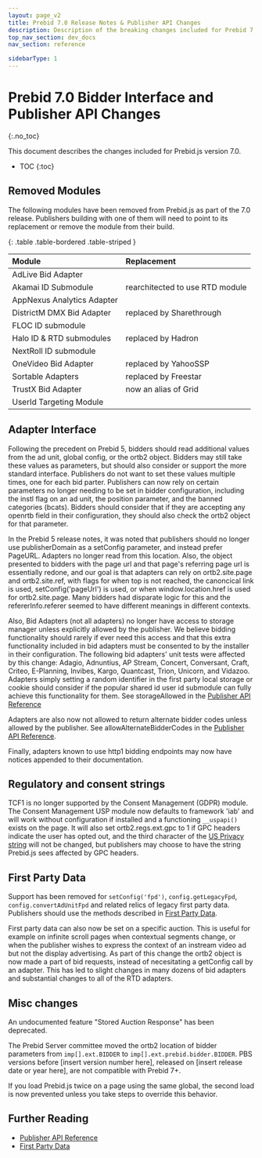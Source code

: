 ```yaml
---
layout: page_v2
title: Prebid 7.0 Release Notes & Publisher API Changes
description: Description of the breaking changes included for Prebid 7.0
top_nav_section: dev_docs
nav_section: reference

sidebarType: 1
---
```




# Prebid 7.0 Bidder Interface and Publisher API Changes
{:.no_toc}

This document describes the changes included for Prebid.js version 7.0.

* TOC
{:toc}

## Removed Modules

The following modules have been removed from Prebid.js as part of the 7.0 release. Publishers building with one of them will need to point to its replacement or remove the module from their build. 



{: .table .table-bordered .table-striped }

| Module      | Replacement |
|:-----------------------------------------|:---------------------------------------------------------------------------------------------------------------------------------------------------------------------------------------------------------------------------------------------------------------------------|
| AdLive Bid Adapter
| Akamai ID Submodule | rearchitected to use RTD module
| AppNexus Analytics Adapter
| DistrictM DMX Bid Adapter | replaced by Sharethrough
| FLOC ID submodule
| Halo ID & RTD submodules | replaced by Hadron
| NextRoll ID submodule
| OneVideo Bid Adapter | replaced by YahooSSP
| Sortable Adapters | replaced by Freestar
| TrustX Bid Adapter | now an alias of Grid
| UserId Targeting Module

## Adapter Interface

Following the precedent on Prebid 5, bidders should read additional values from the ad unit, global config, or the ortb2 object. Bidders may still take these values as parameters, but should also consider or support the more standard interface. Publishers do not want to set these values multiple times, one for each bid parter. Publishers can now rely on certain parameters no longer needing to be set in bidder configuration, including the instl flag on an ad unit, the position parameter, and the banned categories (bcats). Bidders should consider that if they are accepting any openrtb field in their configuration, they should also check the ortb2 object for that parameter. 

In the Prebid 5 release notes, it was noted that publishers should no longer use publisherDomain as a setConfig parameter, and instead prefer PageURL. Adapters no longer read from this location. Also, the object presented to bidders with the page url and that page's referring page url is essentially redone, and our goal is that adapters can rely on ortb2.site.page and ortb2.site.ref, with flags for when top is not reached, the canoncical link is used, setConfig('pageUrl') is used, or when window.location.href is used for ortb2.site.page. Many bidders had disparate logic for this and the refererInfo.referer seemed to have different meanings in different contexts.

Also, Bid Adapters (not all adapters) no longer have access to storage manager unless explicitly allowed by the publisher. We believe bidding functionality should rarely if ever need this access and that this extra functionality included in bid adapters must be consented to by the installer in their configuration. The following bid adapters' unit tests were affected by this change: Adagio, Adnuntius, AP Stream, Concert, Conversant, Craft, Criteo, E-Planning, Invibes, Kargo, Quantcast, Trion, Unicorn, and Vidazoo. Adapters simply setting a random identifier in the first party local storage or cookie should consider if the popular shared id user id submodule can fully achieve this functionality for them. See storageAllowed in the [Publisher API Reference]({{site.baseurl}}/dev-docs/publisher-api-reference.html) 

Adapters are also now not allowed to return alternate bidder codes unless allowed by the publisher. See allowAlternateBidderCodes in the [Publisher API Reference]({{site.baseurl}}/dev-docs/publisher-api-reference.html).

Finally, adapters known to use http1 bidding endpoints may now have notices appended to their documentation. 

## Regulatory and consent strings

TCF1 is no longer supported by the Consent Management (GDPR) module. The Consent Management USP module now defaults to framework 'iab' and will work without configuration if installed and a functioning `__uspapi()` exists on the page. It will also set ortb2.regs.ext.gpc to 1 if GPC headers indicate the user has opted out, and the third character of the [US Privacy string](https://github.com/InteractiveAdvertisingBureau/USPrivacy/blob/master/CCPA/US%20Privacy%20String.md) will not be changed, but publishers may choose to have the string Prebid.js sees affected by GPC headers.

## First Party Data

Support has been removed for `setConfig('fpd')`, `config.getLegacyFpd`, `config.convertAdUnitFpd` and related relics of legacy first party data. Publishers should use the methods described in [First Party Data]({{site.baseurl}}/features/firstPartyData.html).

First party data can also now be set on a specific auction. This is useful for example on infinite scroll pages when contextual segments change, or when the publisher wishes to express the context of an instream video ad but not the display advertising. As part of this change the ortb2 object is now made a part of bid requests, instead of necesitating a getConfig call by an adapter. This has led to slight changes in many dozens of bid adapters and substantial changes to all of the RTD adapters. 

## Misc changes

An undocumented feature "Stored Auction Response" has been deprecated. 

The Prebid Server committee moved the ortb2 location of bidder parameters from `imp[].ext.BIDDER` to `imp[].ext.prebid.bidder.BIDDER`. PBS versions before [insert version number here], released on [insert release date or year here], are not compatible with Prebid 7+.

If you load Prebid.js twice on a page using the same global, the second load is now prevented unless you take steps to override this behavior. 


## Further Reading

+ [Publisher API Reference]({{site.baseurl}}/dev-docs/publisher-api-reference.html)
+ [First Party Data]({{site.baseurl}}/features/firstPartyData.html)
